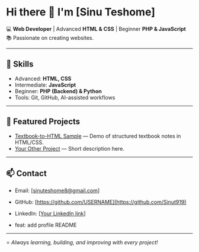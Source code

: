 # Hi there 👋 I'm [Sinu Teshome]

💻 **Web Developer** | Advanced **HTML & CSS** | Beginner **PHP & JavaScript**  
📚 Passionate on creating websites.  

---

## 🔧 Skills
- Advanced: **HTML, CSS**
- Intermediate: **JavaScript**
- Beginner: **PHP (Backend) & Python**
- Tools: Git, GitHub, AI-assisted workflows

---

## 📌 Featured Projects
- [Textbook-to-HTML Sample](https://github.com/Sinut919/textbook-to-html-sample) — Demo of structured textbook notes in HTML/CSS.  
- [Your Other Project](https://github.com/Sinut919/REPO) — Short description here.  

---

## 📫 Contact
- Email: [sinuteshome8@gmail.com]  
- GitHub: [https://github.com/USERNAME](https://github.com/Sinut919)  
- LinkedIn: [[Your LinkedIn link](https://www.linkedin.com/in/sinu-teshome-572a12276?utm_source=share&utm_campaign=share_via&utm_content=profile&utm_medium=android_app)]

- feat: add profile README

---

⭐ *Always learning, building, and improving with every project!*
